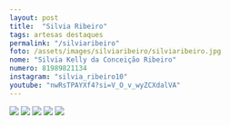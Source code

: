```yaml
---
layout: post
title:  "Silvia Ribeiro"
tags: artesas destaques
permalink: "/silviaribeiro"
foto: /assets/images/silviaribeiro/silviaribeiro.jpg
nome: "Silvia Kelly da Conceição Ribeiro"
numero: 81989821134
instagram: "silvia_ribeiro10"
youtube: "nwRsTPAYXf4?si=V_O_v_wyZCXdalVA"
---
```



<div class="mostruario">
  <img src="{{ site.url }}/assets/images/silviaribeiro/silviaribeiro1.jpg" />
  <img src="{{ site.url }}/assets/images/silviaribeiro/silviaribeiro2.jpg" />
  <img src="{{ site.url }}/assets/images/silviaribeiro/silviaribeiro3.jpg" />
  <img src="{{ site.url }}/assets/images/silviaribeiro/silviaribeiro4.jpg" />
  <img src="{{ site.url }}/assets/images/silviaribeiro/silviaribeiro5.jpg" />
</div>
